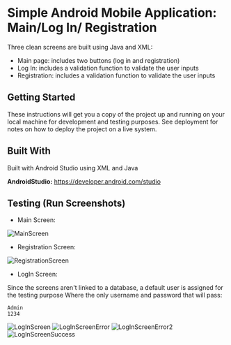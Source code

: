 # Simple Android Mobile Application: Main/Log In/ Registration 

Three clean screens are built using Java and XML: 
* Main page: includes two buttons (log in and registration) 
* Log In: includes a validation function to validate the user inputs 
* Registration: includes a validation function to validate the user inputs 

## Getting Started

These instructions will get you a copy of the project up and running on your local machine for development and testing purposes. See deployment for notes on how to deploy the project on a live system.

## Built With

Built with Android Studio using XML and Java

**AndroidStudio:** https://developer.android.com/studio

## Testing (Run Screenshots)

* Main Screen: 

![MainScreen](https://www9.0zz0.com/2020/05/20/21/106710412.png)

* Registration Screen: 

![RegistrationScreen](https://www9.0zz0.com/2020/05/20/21/435101447.png)

* LogIn Screen: 

Since the screens aren't linked to a database, a default user is assigned for the testing purpose
Where the only username and password that will pass: 
```
Admin
1234
```

![LogInScreen](https://www9.0zz0.com/2020/05/20/21/977982524.png)
![LogInScreenError](https://www4.0zz0.com/2020/05/20/21/228621119.png)
![LogInScreenError2](https://www4.0zz0.com/2020/05/20/21/996685658.png)
![LogInScreenSuccess](https://www4.0zz0.com/2020/05/20/21/133633332.png)
